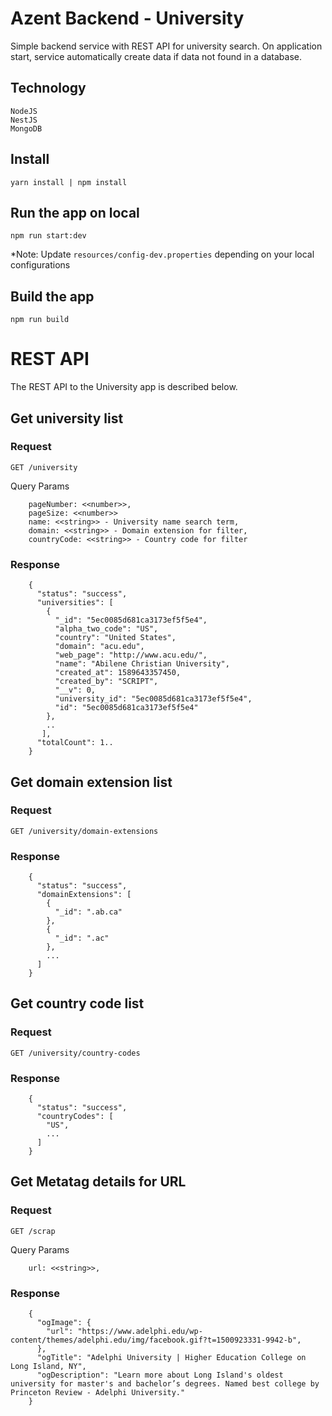 # Azent Backend - University
Simple backend service with REST API for university search. On application start, service automatically create data
if data not found in a database.

## Technology

    NodeJS
    NestJS
    MongoDB
    
## Install

    yarn install | npm install 
    
## Run the app on local

    npm run start:dev
*Note: Update `resources/config-dev.properties` depending on your local configurations

## Build the app

    npm run build

# REST API

The REST API to the University app is described below.

## Get university list

### Request

`GET /university`

Query Params
    
        pageNumber: <<number>>,
        pageSize: <<number>>
        name: <<string>> - University name search term,
        domain: <<string>> - Domain extension for filter,
        countryCode: <<string>> - Country code for filter
    
### Response

        {
          "status": "success",
          "universities": [
            {
              "_id": "5ec0085d681ca3173ef5f5e4",
              "alpha_two_code": "US",
              "country": "United States",
              "domain": "acu.edu",
              "web_page": "http://www.acu.edu/",
              "name": "Abilene Christian University",
              "created_at": 1589643357450,
              "created_by": "SCRIPT",
              "__v": 0,
              "university_id": "5ec0085d681ca3173ef5f5e4",
              "id": "5ec0085d681ca3173ef5f5e4"
            },
            ..
           ],
          "totalCount": 1.. 
        }
        
## Get domain extension list

### Request

`GET /university/domain-extensions`

### Response

        {
          "status": "success",
          "domainExtensions": [
            {
              "_id": ".ab.ca"
            },
            {
              "_id": ".ac"
            },
            ...
          ]
        } 
        
## Get country code list

### Request

`GET /university/country-codes`

### Response

        {
          "status": "success",
          "countryCodes": [
            "US",
            ...
          ]
        }
        
## Get Metatag details for URL

### Request

`GET /scrap`

Query Params

        url: <<string>>,

### Response

        {
          "ogImage": {
            "url": "https://www.adelphi.edu/wp-content/themes/adelphi.edu/img/facebook.gif?t=1500923331-9942-b",
          },
          "ogTitle": "Adelphi University | Higher Education College on Long Island, NY",
          "ogDescription": "Learn more about Long Island's oldest university for master's and bachelor’s degrees. Named best college by Princeton Review - Adelphi University."
        }
